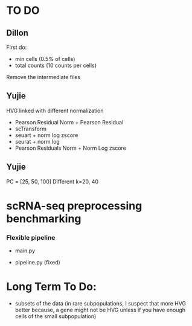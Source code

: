 # TO DO
## Dillon
First do:
- min cells (0.5% of cells)
- total counts (10 counts per cells)

Remove the intermediate files

## Yujie
HVG linked with different normalization
- Pearson Residual Norm + Pearson Residual
- scTransform
- seuart + norm log zscore
- seurat + norm log
- Pearson Residuals Norm + Norm Log zscore

## Yujie
PC = [25, 50, 100]
Different k=20, 40

# scRNA-seq preprocessing benchmarking

### Flexible pipeline

- main.py

- pipeline.py (fixed)



# Long Term To Do:
- subsets of the data (in rare subpopulations, I suspect that more HVG better because, a gene might not be HVG unless if you have enough cells of the small subpopulation)
